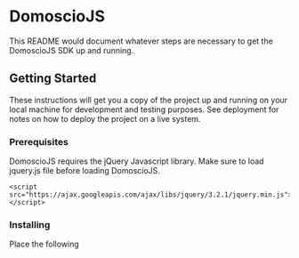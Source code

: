 # DomoscioJS

This README would document whatever steps are necessary to get the DomoscioJS SDK up and running.

## Getting Started

These instructions will get you a copy of the project up and running on your local machine for development and testing purposes. See deployment for notes on how to deploy the project on a live system.

### Prerequisites

DomoscioJS requires the jQuery Javascript library. Make sure to load jquery.js file before loading DomoscioJS.

```
<script src="https://ajax.googleapis.com/ajax/libs/jquery/3.2.1/jquery.min.js"></script>
```

### Installing

Place the following <script>s near the end of your pages, right before the closing </body> tag, to enable them. jQuery must come first, then DomoscioJS, and then your script.

```
<script src="https://github.com/Celumproject/domoscio_js"></script>
```

Then you have to configure the DomoscioJS object like bellow with your credentials to access your enabled APIs. Refer to the API documentation for details.
https://domoscio.com/wiki/doku.php?id=api2:start

```
DomoscioJS.configuration = { 
    preproduction: true,
    version: API_VERSION,
    client_id: YOUR_INSTANCE_ID,
    client_passphrase: "YOUR_ACCESS_TOKEN"
}
```

    preproduction : boolean
    version : integer
    client_id : integer
    client_passphrase : string

## Samples

Simple yet flexible JavaScript request for Domoscio API.

### Fetch

Fetch all object corresponding with the parameters :

```
DomoscioJS.Student.fetch({uid: "Example"})
```

### Find

Find the object corresponding with the id :

```
DomoscioJS.Student.find({id: "Example"})
```

### Create

Create an object :

```
DomoscioJS.Student.create({uid: "Example", active: true})
```

### Utils

Some utils routes :

```
DomoscioJS.GameplayUtil.util("get_review_progress", { student_id: id, knowledge_node_id: id })
```

## Versioning

Currently v1.0.0

## Authors

See the list of contributors (https://github.com/Celumproject/domoscio_js/contributors)

## License

This project is licensed under the MIT License - see the [LICENSE.md](LICENSE.md) file for details
